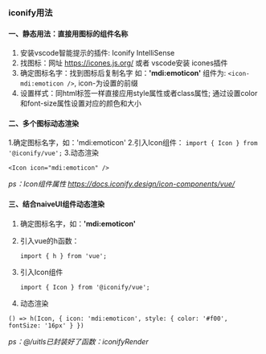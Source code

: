 ### iconify用法

#### 一、静态用法：直接用图标的组件名称

1. 安装vscode智能提示的插件: Iconify IntelliSense
2. 找图标：网址 https://icones.js.org/ 或者 vscode安装 icones插件
3. 确定图标名字：找到图标后复制名字 如：**'mdi:emoticon'** 组件为: `<icon-mdi:emoticon />`, icon-为设置的前缀
4. 设置样式：同html标签一样直接应用style属性或者class属性; 通过设置color和font-size属性设置对应的颜色和大小

#### 二、多个图标动态渲染

1.确定图标名字，如：'mdi:emoticon'
2.引入Icon组件：
`import { Icon } from '@iconify/vue';`
3.动态渲染 

`<Icon icon="mdi:emoticon" />`

*ps：Icon组件属性 https://docs.iconify.design/icon-components/vue/*

#### 三、结合naiveUI组件动态渲染

1. 确定图标名字，如：**'mdi:emoticon'**

2. 引入vue的h函数：

   `import { h } from 'vue';`

3. 引入Icon组件

   `import { Icon } from '@iconify/vue';`

4. 动态渲染

`() => h(Icon, { icon: 'mdi:emoticon', style: { color: '#f00', fontSize: '16px' } })`

*ps：@/uitls已封装好了函数：iconifyRender*

